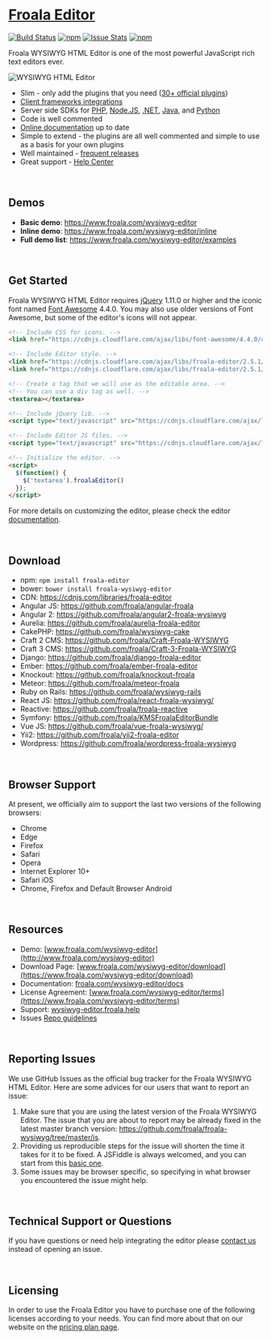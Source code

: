 # [Froala Editor](https://www.froala.com/wysiwyg-editor)

[![Build Status](https://travis-ci.com/froala-labs/froala-editor-js-2.svg?token=6qHm2TpvBKAAVFCrJa9X&branch=master)](https://travis-ci.com/froala-labs/froala-editor-js-2)
[![npm](https://img.shields.io/npm/dm/froala-editor.svg)](https://www.npmjs.com/package/froala-editor)
[![Issue Stats](https://img.shields.io/issuestats/i/github/froala/wysiwyg-editor.svg)](https://github.com/froala/wysiwyg-editor)
[![npm](https://img.shields.io/npm/v/froala-editor.svg)](https://www.npmjs.com/package/froala-editor)

Froala WYSIWYG HTML Editor is one of the most powerful JavaScript rich text editors ever.

![WYSIWYG HTML Editor](https://raw.githubusercontent.com/froala/wysiwyg-editor/master/editor.jpg)

- Slim - only add the plugins that you need ([30+ official plugins](https://www.froala.com/wysiwyg-editor/docs/plugins))
- [Client frameworks integrations](https://www.froala.com/wysiwyg-editor/docs/framework-plugins/)
- Server side SDKs for [PHP](https://www.froala.com/wysiwyg-editor/docs/sdks/php), [Node.JS](https://www.froala.com/wysiwyg-editor/docs/sdks/nodejs),  [.NET](https://www.froala.com/wysiwyg-editor/docs/sdks/dotnet), [Java](https://www.froala.com/wysiwyg-editor/docs/sdks/java), and [Python](https://www.froala.com/wysiwyg-editor/docs/sdks/python)
- Code is well commented
- [Online documentation](https://www.froala.com/wysiwyg-editor/docs) up to date
- Simple to extend - the plugins are all well commented and simple to use as a basis for your own plugins
- Well maintained - [frequent releases](https://www.froala.com/wysiwyg-editor/changelog)
- Great support - [Help Center](https://wysiwyg-editor.froala.help)

​


## Demos

- **Basic demo**: https://www.froala.com/wysiwyg-editor
- **Inline demo**: https://www.froala.com/wysiwyg-editor/inline
- **Full demo list**: https://www.froala.com/wysiwyg-editor/examples

​

## Get Started

Froala WYSIWYG HTML Editor requires [jQuery](http://jquery.com/) 1.11.0 or higher and the iconic font named [Font Awesome](http://fortawesome.github.io/Font-Awesome/) 4.4.0. You may also use older versions of Font Awesome, but some of the editor's icons will not appear.

```html
<!-- Include CSS for icons. -->
<link href="https://cdnjs.cloudflare.com/ajax/libs/font-awesome/4.4.0/css/font-awesome.min.css" rel="stylesheet" type="text/css" />

<!-- Include Editor style. -->
<link href="https://cdnjs.cloudflare.com/ajax/libs/froala-editor/2.5.1/css/froala_editor.pkgd.min.css" rel="stylesheet" type="text/css" />
<link href="https://cdnjs.cloudflare.com/ajax/libs/froala-editor/2.5.1/css/froala_style.min.css" rel="stylesheet" type="text/css" />

<!-- Create a tag that we will use as the editable area. -->
<!-- You can use a div tag as well. -->
<textarea></textarea>

<!-- Include jQuery lib. -->
<script type="text/javascript" src="https://cdnjs.cloudflare.com/ajax/libs/jquery/1.11.0/jquery.min.js"></script>

<!-- Include Editor JS files. -->
<script type="text/javascript" src="https://cdnjs.cloudflare.com/ajax/libs/froala-editor/2.5.1//js/froala_editor.pkgd.min.js"></script>

<!-- Initialize the editor. -->
<script>
  $(function() {
    $('textarea').froalaEditor()
  });
</script>
```

For more details on customizing the editor, please check the editor [documentation](https://www.froala.com/wysiwyg-editor/docs).

​

## Download

- npm: `npm install froala-editor`
- bower: `bower install froala-wysiwyg-editor`
- CDN: https://cdnjs.com/libraries/froala-editor
- Angular JS: https://github.com/froala/angular-froala
- Angular 2: https://github.com/froala/angular2-froala-wysiwyg
- Aurelia: https://github.com/froala/aurelia-froala-editor
- CakePHP: https://github.com/froala/wysiwyg-cake
- Craft 2 CMS: https://github.com/froala/Craft-Froala-WYSIWYG
- Craft 3 CMS: https://github.com/froala/Craft-3-Froala-WYSIWYG
- Django: https://github.com/froala/django-froala-editor
- Ember: https://github.com/froala/ember-froala-editor
- Knockout: https://github.com/froala/knockout-froala
- Meteor: https://github.com/froala/meteor-froala
- Ruby on Rails: https://github.com/froala/wysiwyg-rails
- React JS: https://github.com/froala/react-froala-wysiwyg/
- Reactive: https://github.com/froala/froala-reactive
- Symfony: https://github.com/froala/KMSFroalaEditorBundle
- Vue JS: https://github.com/froala/vue-froala-wysiwyg/
- Yii2: https://github.com/froala/yii2-froala-editor
- Wordpress: https://github.com/froala/wordpress-froala-wysiwyg


​

## Browser Support

At present, we officially aim to support the last two versions of the following browsers:

- Chrome
- Edge
- Firefox
- Safari
- Opera
- Internet Explorer 10+
- Safari iOS
- Chrome, Firefox and Default Browser Android

​

## Resources

- Demo: [www.froala.com/wysiwyg-editor](http://www.froala.com/wysiwyg-editor)
- Download Page: [www.froala.com/wysiwyg-editor/download](https://www.froala.com/wysiwyg-editor/download)
- Documentation:  [froala.com/wysiwyg-editor/docs](https://www.froala.com/wysiwyg-editor/docs)
- License Agreement: [www.froala.com/wysiwyg-editor/terms](https://www.froala.com/wysiwyg-editor/terms)
- Support: [wysiwyg-editor.froala.help](https://wysiwyg-editor.froala.help/hc/en-us)
- Issues [Repo guidelines](https://github.com/highcharts/highcharts/blob/master/repo-guidelines.md)


​

## Reporting Issues

We use GitHub Issues as the official bug tracker for the Froala WYSIWYG HTML Editor. Here are some advices for our users that want to report an issue:

1. Make sure that you are using the latest version of the Froala WYSIWYG Editor. The issue that you are about to report may be already fixed in the latest master branch version: https://github.com/froala/froala-wysiwyg/tree/master/js.
2. Providing us reproducible steps for the issue will shorten the time it takes for it to be fixed. A JSFiddle is always welcomed, and you can start from this [basic one](https://jsfiddle.net/froala/wc5c3jhk/).
3. Some issues may be browser specific, so specifying in what browser you encountered the issue might help.


​

## Technical Support or Questions

If you have questions or need help integrating the editor please [contact us](https://www.froala.com/wysiwyg-editor/contact) instead of opening an issue.

​

## Licensing

In order to use the Froala Editor you have to purchase one of the following licenses according to your needs. You can find more about that on our website on the [pricing plan page](https://www.froala.com/wysiwyg-editor/pricing).
